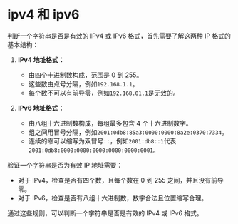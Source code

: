 # ipv4 和 ipv6

判断一个字符串是否是有效的 IPv4 或 IPv6 格式，首先需要了解这两种 IP 格式的基本结构：

1. **IPv4 地址格式：**

   - 由四个十进制数构成，范围是 0 到 255。
   - 这些数由点号分隔，例如`192.168.1.1`。
   - 每个数不可以有前导零，例如`192.168.01.1`是无效的。

2. **IPv6 地址格式：**
   - 由八组十六进制数构成，每组最多包含 4 个十六进制数字。
   - 组之间用冒号分隔，例如`2001:0db8:85a3:0000:0000:8a2e:0370:7334`。
   - 连续的零可以缩写为双冒号`::`，例如`2001:db8::1`代表`2001:0db8:0000:0000:0000:0000:0000:0001`。

验证一个字符串是否为有效 IP 地址需要：

- 对于 IPv4，检查是否有四个数，且每个数在 0 到 255 之间，并且没有前导零。
- 对于 IPv6，检查是否有八组十六进制数，数字合法且位置缩写合理。

通过这些规则，可以判断一个字符串是否是有效的 IPv4 或 IPv6 格式。
